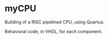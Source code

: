 # myCPU
Building of a RISC pipelined CPU, using Quartus.

Behavioral code, in VHDL, for each component.
